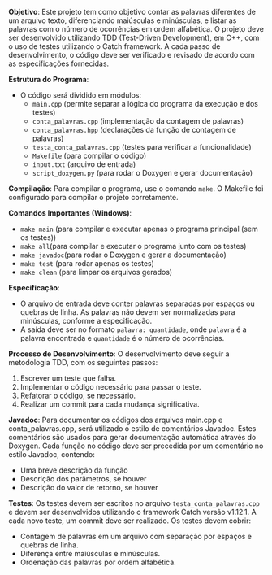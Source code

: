 ﻿**Objetivo**:
Este projeto tem como objetivo contar as palavras diferentes de um arquivo texto, diferenciando maiúsculas e minúsculas, e listar as palavras com o número de ocorrências em ordem alfabética. O projeto deve ser desenvolvido utilizando TDD (Test-Driven Development), em C++, com o uso de testes utilizando o Catch framework. A cada passo de desenvolvimento, o código deve ser verificado e revisado de acordo com as especificações fornecidas.

**Estrutura do Programa**:
- O código será dividido em módulos:
  - `main.cpp` (permite separar a lógica do programa da execução e dos testes)
  - `conta_palavras.cpp` (implementação da contagem de palavras)
  - `conta_palavras.hpp` (declarações da função de contagem de palavras)
  - `testa_conta_palavras.cpp` (testes para verificar a funcionalidade)
  - `Makefile` (para compilar o código)
  - `input.txt` (arquivo de entrada)
  - `script_doxygen.py` (para rodar o Doxygen e gerar documentação)

**Compilação**:
Para compilar o programa, use o comando `make`. O Makefile foi configurado para compilar o projeto corretamente.

**Comandos Importantes (Windows)**:
  - `make main` (para compilar e executar apenas o programa principal (sem os testes))
  - `make all`(para compilar e executar o programa junto com os testes)
  - `make javadoc`(para rodar o Doxygen e gerar a documentação)
  - `make test` (para rodar apenas os testes)
  - `make clean` (para limpar os arquivos gerados)

**Especificação**:
- O arquivo de entrada deve conter palavras separadas por espaços ou quebras de linha. As palavras não devem ser normalizadas para minúsculas, conforme a especificação.
- A saída deve ser no formato `palavra: quantidade`, onde `palavra` é a palavra encontrada e `quantidade` é o número de ocorrências.

**Processo de Desenvolvimento**:
O desenvolvimento deve seguir a metodologia TDD, com os seguintes passos:
1. Escrever um teste que falha.
2. Implementar o código necessário para passar o teste.
3. Refatorar o código, se necessário.
4. Realizar um commit para cada mudança significativa.

**Javadoc**:
Para documentar os códigos dos arquivos main.cpp e conta_palavras.cpp, será utilizado o estilo de comentários Javadoc. Estes comentários são usados para gerar documentação automática através do Doxygen. Cada função no código deve ser precedida por um comentário no estilo Javadoc, contendo:
- Uma breve descrição da função
- Descrição dos parâmetros, se houver
- Descrição do valor de retorno, se houver

**Testes**:
Os testes devem ser escritos no arquivo `testa_conta_palavras.cpp` e devem ser desenvolvidos utilizando o framework Catch versão v1.12.1. A cada novo teste, um commit deve ser realizado. Os testes devem cobrir:
- Contagem de palavras em um arquivo com separação por espaços e quebras de linha.
- Diferença entre maiúsculas e minúsculas.
- Ordenação das palavras por ordem alfabética.
